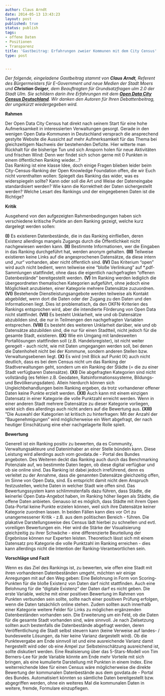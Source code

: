 ```yaml
---
author: Claus Arndt
date: 2014-05-13 13:43:23
layout: post
published: true
status: publish
tags:
- offene Daten
- Positionen
- Transparenz
title: 'Gastbeitrag: Erfahrungen zweier Kommunen mit dem City Census'
type: post


---
```


_Der folgende, eingeladene Gastbeitrag stammt von **Claus Arndt**, Referent des Bürgermeisters für E-Government und neue Medien der Stadt Moers und **Christian Geiger**, dem Beauftragten für Grundsatzfragen ulm 2.0 der Stadt Ulm. Sie schildern darin ihre Erfahrungen mit dem **[Open Data City Census Deutschland](http://de-city.census.okfn.org/)**. Wir danken den Autoren für Ihren Debattenbeitrag, der ungekürzt wiedergegeben wird._

**Rahmen**

Der Open Data City Census hat direkt nach seinem Start für eine hohe Aufmerksamkeit in interessierten Verwaltungen gesorgt. Gerade in den wenigen Open Data-Kommunen in Deutschland versprach die ansprechend gestylte Website die Aussicht auf mehr Aufmerksamkeit für das Thema bei gleichzeitigem Nachweis der bestehenden Defizite. Hier witterte man Rückhalt für die bisherige Tun und sich Ansporn holen für neue Aktivitäten und frischen Wind: Denn wer findet sich schon gerne mit 0 Punkten in einem öffentlichen Ranking wieder...?  
Das Ranking ist eine klasse Idee, doch einige Fragen blieben leider beim City-Census-Ranking der Open Knowledge Foundation offen, die wir Euch nicht vorenthalten wollen: Spiegelt das Ranking das wider, was es widerspiegeln sollte? Kann oder soll die Art und Weise der Dateneingabe standardisiert werden? Wie kann die Korrektheit der Daten sichergestellt werden? Welche Lesart des Rankings und der eingegebenen Daten ist die Richtige?

**Kritik**

Ausgehend von den aufgezeigten Rahmenbedingungen haben sich verschiedene kritische Punkte an dem Ranking gezeigt, welche kurz dargelegt werden sollen: 

**(I)** Es existieren Datenbestände, die in das Ranking einfließen, deren Existenz allerdings mangels Zugangs durch die Öffentlichkeit nicht nachgewiesen werden kann. **(II)** Bestimmte Informationen, wer die Eingaben in das Ranking durchgeführt hat, werden anonym gehalten. **(III)** Teilweise existieren keine Links auf die angesprochenen Datensätze, da diese intern und „nur“ vorhanden, aber nicht öffentlich sind. **(IV)** Das Kriterium “open” wird auch nicht bedient, wenn teilweise eine “bloße Verlinkung” auf *.pdf-Sammlungen stattfindet, ohne dass die eigentlich nachgefragten “offenen Datenbestände” bereitgestellt werden. **(V)** Im Ranking werden lediglich die übergeordneten thematischen Kategorien aufgeführt, ohne jedoch eine Möglichkeit anzubieten, einer Kategorie mehrere Datensätze zuzuordnen. **(VI)** Bestehende Dienstleistungsangebote werden teilweise als Kontakt abgebildet, wenn dort die Daten oder der Zugang zu den Daten und den Informationen liegt. Dies ist problematisch, da den OKFN-Kriterien des Rankings entsprochen wird, aber die intendierte Förderung von Open Data nicht stattfindet. **(VII)** Es besteht Unklarheit, wie und ob Datensätze abzubilden sind, die nur in Teilmengen den nachgefragten Variablen entsprechen. **(VIII)** Es besteht des weiteren Unklarheit darüber, wie und ob Datensätze abzubilden sind, die nur für einen Stadtteil, nicht jedoch für die gesamte Stadt, existieren. **(IX)** Wie ein Umgang mit landesweiten Portallösungen stattfinden soll (z.B. Handelsregister), ist nicht weiter geregelt - auch nicht, wie mit Daten umgegangen werden soll, bei denen die Datenhoheit nicht bei der Kommune, sondern anderen Stellen bzw. Verwaltungsebenen liegt. **(X)** Es wird (mit Blick auf Punkt IX) auch nicht deutlich, dass es bei dem Census nicht um das Ranking der Stadtverwaltungen geht, sondern um ein Ranking der Städte (= die zu einer Stadt verfügbaren Datensätze). **(XI)** Die abgefragten Kategorien sind nicht vollständig (es fehlen z.B. Geodaten, Ratsinformationssysteme, Bildungs- und Bevölkerungsdaten). Allein hierdurch können sich Ungleichbehandlungen beim Ranking ergeben, da trotz vorhandener offener Daten keine Punkte erzielt werden. **(XII)** Auch kann mit einem einzigen Datensatz in einer Kategorie die volle Punktzahl erreicht werden. Wenn in einer anderen Stadt mehrere Datensätze zu dieser Kategorie vorliegen, wirkt sich dies allerdings auch nicht anders auf die Bewertung aus. **(XIII)** "Die Auswahl der Kategorien ist kritisch zu hinterfragen: Mit der Anzahl der “Baugenehmigungen” wird möglicherweise ein Wert abgefragt, der nach heutiger Einschätzung eine eher nachgelagerte Rolle spielt.

**Bewertung**

Generell ist ein Ranking positiv zu bewerten, da es Community, Verwaltungsakteure und Dateninhaber an einer Stelle bündeln kann. Diese Leistung wird allerdings auch vom govdata.de - Portal des Bundes angeboten. Des Weiteren deckt das Ranking auch durch das Benchmarking Potenziale auf, wo bestimmte Daten liegen, ob diese digital verfügbar und ob sie online sind. Das Ranking ist dabei jedoch irreführend, denn es verleitet zu der Annahme, dass die genannten Datensätze gleichzeitig offen, im Sinne von Open Data, sind. Es entspricht damit nicht dem Anspruch festzustellen, welche Daten in welcher Stadt wie offen sind. Das Bewertungssystem kann schlimmstenfalls dazu führen, dass Städte, die keinerlei Open Data-Angebot haben, im Ranking höher liegen als Städte, die offene Daten anbieten. Genauso ist es möglich, dass Städte mit ihrem Open Data-Portal keine Punkte erzielen können, weil sich ihre Datensätze keiner Kategorie zuordnen lassen. In beiden Fällen kann dies vor Ort zu unangemessener Kritik - z.B. aus dem politischen Bereich - führen. Die plakative Darstellungsweise des Census lädt hierbei zu schnellen und evtl. voreiligen Bewertungen ein. Hier wird die Stärke der Visualisierung gleichzeitig zu ihrer Schwäche - eine differenzierte Beurteilung der Ergebnisse können nur Experten leisten. Theoretisch lässt sich mit einem Datensatz pro Kategorie die volle Punktzahl im Ranking erreichen - dies kann allerdings nicht die Intention der Ranking-Verantwortlichen sein.

**Vorschläge und Fazit**

Wenn es das Ziel des Rankings ist, zu bewerten, wie offen eine Stadt mit ihren vorhandenen Datenbeständen umgeht, möchten wir einige Anregungen mit auf den Weg geben: Eine Belohnung in Form von Scoring-Punkten für die bloße Existenz von Daten darf nicht stattfinden. Auch eine Belohnung für die “digitale Existenz“ der Daten darf es nicht geben. Die erste Variable, welche mit einer positiven Bewertung im Rahmen von Punkten verbunden sein sollte, sollte nach einer positiven Prüfung erfolgen, wenn die Daten tatsächlich online stehen. Zudem sollten auch innerhalb einer Kategorie weitere Felder für Links zu möglichen ergänzenden Datenbeständen vorhanden sein. Die Erweiterung um ein Feld, ob die Daten für die gesamte Stadt vorhanden sind, wäre sinnvoll. Je nach Zielsetzung sollten auch bestenfalls die Datenbestände abgefragt werden, deren Veröffentlichung die Stadt selbst steuern kann (keine Verweise auf landes- / bundesweite Lösungen, da hier keine Varianz dargestellt wird). Ob die Punktevergabe am Ende sinnvoll ist und eine ausreichende Varianz damit hergestellt wird oder ob eine Ampel zur Selbsteinschätzung ausreichend ist, sollte diskutiert werden. Eine Realisierung über das 5-Stars-Modell von Tim Berners-Lee für jede Variable könnte am Ende mehr Vorteile mit sich bringen, als eine kumulierte Darstellung mit Punkten in einem Index. Eine weiterreichende Idee für einen Census wäre möglicherweise die direkte Bewertung der kommunalen Datenbestände aus dem govdata.de - Portal des Bundes. Automatisiert könnten so sämtliche Daten bereitgestellt bzw. abgegriffen werden, ohne ein weiteres Mal die kommunalen Daten in weitere, fremde, Formulare einzupflegen.